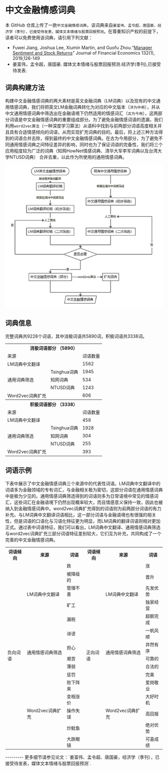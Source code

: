 # 中文金融情感词典

本 GitHub 仓库上传了一款`中文金融情感词典`，该词典来自`姜富伟、孟令超、唐国豪，经济学（季刊），已接受待发表，媒体文本情绪与股票回报预测`。在尊重知识产权的前提下，读者可以免费使用该词典，请引用下列文献：
-  Fuwei Jiang, Joshua Lee, Xiumin Martin, and Guofu Zhou.“[Manager Sentiment and Stock Returns](https://www.sciencedirect.com/science/article/abs/pii/S0304405X18302770)” Journal of Financial Economics 132(1), 2019,126-149
- 姜富伟，孟令超，唐国豪. 媒体文本情绪与股票回报预测.经济学(季刊),已接受待发表.

## 词典构建方法

构建中文金融情感词典的两大素材是英文金融词典（LM词典）以及现有的中文通用情感词典，我们将把英文LM金融词典转化为对应的中文版本（`洋为中用`），并从中文通用情感词典中筛选出在金融语境下仍然适用的情感词汇（`古为今用`），这两部分词语是中文金融情感词典的重要组成部分。为了避免金融情感词语的遗漏，我们利用`word2vec算法`（一种深度学习算法）从语料中找到与前两部分词语高度相关并且具有合适情感倾向的词语，从而实现扩充词典的目的。最后，将上述三种方法得到的词语合并去除，得到最终的中文金融情感词典。在古为今用部分，为了避免不同通用情感词典之间特征差异的影响，同时也为了保证词语的完备性，我们将三个应用程度较为广泛的词典（知网HowNet情感词典、清华大军李军词典以及台湾大学NTUSD词典） 合并去重，以此作为所使用的通用情感词典。

![中文金融情感词典构建方法](images/method.jpg)



## 词典信息

完整词典共9228个词语，其中消极词语共5890词，积极词语共3338词。


<table class="tg">
  <tr>
    <th class="tg-c3ow" colspan="3">消极词语部分 （5890）</th>
  </tr>
  <tr>
    <td class="tg-0pky">来源</td>
    <td class="tg-0pky"></td>
    <td class="tg-0pky">词语数量</td>
  </tr>
  <tr>
    <td class="tg-0pky">LM词典中文翻译</td>
    <td class="tg-0pky"></td>
    <td class="tg-0pky">1562</td>
  </tr>
  <tr>
    <td class="tg-0pky" rowspan="3">通用词典筛选</td>
    <td class="tg-0pky">Tsinghua词典</td>
    <td class="tg-0pky">1945</td>
  </tr>
  <tr>
    <td class="tg-0pky">知网词典</td>
    <td class="tg-0pky">534</td>
  </tr>
  <tr>
    <td class="tg-0pky">NTUSD词典</td>
    <td class="tg-0pky">1243</td>
  </tr>
  <tr>
    <td class="tg-0pky">Word2vec词典扩充</td>
    <td class="tg-0pky"></td>
    <td class="tg-0pky">606</td>
  </tr>
  <tr>
    <th class="tg-c3ow" colspan="3">积极词语部分 （3338）</th>
  </tr>
  <tr>
    <td class="tg-0pky">来源</td>
    <td class="tg-0pky"></td>
    <td class="tg-0pky">词语数量</td>
  </tr>
  <tr>
    <td class="tg-0pky">LM词典中文翻译</td>
    <td class="tg-0pky"></td>
    <td class="tg-0pky">458</td>
  </tr>
  <tr>
    <td class="tg-0pky" rowspan="3">通用词典筛选</td>
    <td class="tg-0pky">Tsinghua词典</td>
    <td class="tg-0pky">1928</td>
  </tr>
  <tr>
    <td class="tg-0pky">知网词典</td>
    <td class="tg-0pky">304</td>
  </tr>
  <tr>
    <td class="tg-0pky">NTUSD词典</td>
    <td class="tg-0pky">255</td>
  </tr>
  <tr>
    <td class="tg-0pky">Word2vec词典扩充</td>
    <td class="tg-0pky"></td>
    <td class="tg-0pky">393</td>
  </tr>
</table>



## 词语示例

下表中展示了中文金融情感词典三个来源中的代表性词语。LM词典中文翻译中的词语多为金融领域的专有词汇，与金融相关极为密切，这部分词语在通用情感词典中是极为少见的。通用情感词典筛选得到的词语则多为日常语境中常见的情感词汇，这些词汇在金融语境下仍然出现概率较大，而且情感意义保持一致，因此也被纳入到金融情感词典中。word2vec词典扩充得到的词语则为前两部分词语的有力补充。与LM词典中文翻译词语相比，这一部分词语与金融语境也有很强的相关性，但是词语的口语化与习语化特征更为明显，而LM词典的翻译词语则相对更加正式。通过表中词语特征，我们可以看出，LM词典中文翻译、通用情感词典筛选与word2vec词典扩充三部分词语特征差别较大，它们互为补充，共同构成了一个完善的中文金融情感词典。


<table class="tg">
  <tr>
    <th class="tg-0lax">词语倾向</th>
    <th class="tg-0lax">来源</th>
    <th class="tg-0lax">词语</th>
    <th class="tg-0lax">词语倾向</th>
    <th class="tg-0lax">来源</th>
    <th class="tg-0lax">词语</th>
  </tr>
  <tr>
    <td class="tg-0lax" rowspan="15">负向词语</td>
    <td class="tg-0lax" rowspan="5">LM词典中文翻译</td>
    <td class="tg-0lax">跌</td>
    <td class="tg-0lax" rowspan="15">正向词语</td>
    <td class="tg-0lax" rowspan="5">LM词典中文翻译</td>
    <td class="tg-0lax">涨</td>
  </tr>
  <tr>
    <td class="tg-0lax">被降级的</td>
    <td class="tg-0lax">晋升</td>
  </tr>
  <tr>
    <td class="tg-0lax">管理不善</td>
    <td class="tg-0lax">先发优势</td>
  </tr>
  <tr>
    <td class="tg-0lax">旷工</td>
    <td class="tg-0lax">独家经营</td>
  </tr>
  <tr>
    <td class="tg-0lax">漏税</td>
    <td class="tg-0lax">超额完成</td>
  </tr>
  <tr>
    <td class="tg-0lax" rowspan="5">通用情感词典筛选</td>
    <td class="tg-0lax">诽谤</td>
    <td class="tg-0lax" rowspan="5">通用情感词典筛选</td>
    <td class="tg-0lax">一帆风顺</td>
  </tr>
  <tr>
    <td class="tg-0lax">担心</td>
    <td class="tg-0lax">井然有序</td>
  </tr>
  <tr>
    <td class="tg-0lax">艰苦</td>
    <td class="tg-0lax">可靠的</td>
  </tr>
  <tr>
    <td class="tg-0lax">薄弱</td>
    <td class="tg-0lax">合法的</td>
  </tr>
  <tr>
    <td class="tg-0lax">惩罚</td>
    <td class="tg-0lax">完美</td>
  </tr>
  <tr>
    <td class="tg-0lax" rowspan="5">Word2vec词典扩充</td>
    <td class="tg-0lax">败下阵来</td>
    <td class="tg-0lax" rowspan="5">Word2vec词典扩充</td>
    <td class="tg-0lax">爱岗敬业</td>
  </tr>
  <tr>
    <td class="tg-0lax">变相涨价</td>
    <td class="tg-0lax">大好时机</td>
  </tr>
  <tr>
    <td class="tg-0lax">操作失误</td>
    <td class="tg-0lax">高回报</td>
  </tr>
  <tr>
    <td class="tg-0lax">炒鱿鱼</td>
    <td class="tg-0lax">绝对优势</td>
  </tr>
  <tr>
    <td class="tg-0lax">大跌眼镜</td>
    <td class="tg-0lax">可喜成绩</td>
  </tr>
</table>
---------
更多细节请参见论文：`姜富伟、孟令超、唐国豪，经济学（季刊），已接受待发表，媒体文本情绪与股票回报预测`.
